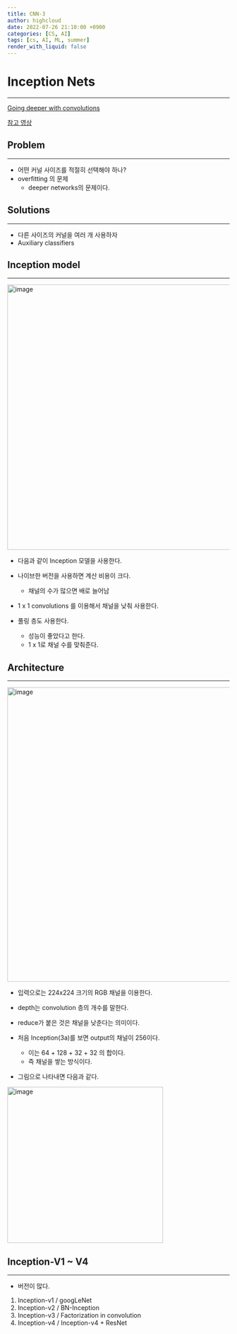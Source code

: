 ```yaml
---
title: CNN-3
author: highcloud
date: 2022-07-26 21:10:00 +0900
categories: [CS, AI]
tags: [cs, AI, ML, summer]
render_with_liquid: false
---
```


<h1 id="inception-nets">Inception Nets</h1>
<hr>
<p><a href="https://arxiv.org/pdf/1409.4842v1.pdf">Going deeper with convolutions</a></p>
<p><a href="https://www.youtube.com/watch?v=LuUZYECIdTA&amp;t=227s">참고 영상</a></p>
<h2 id="problem">Problem</h2>
<hr>
<ul>
<li>어떤 커널 사이즈를 적절히 선택해야 하나?</li>
<li>overfitting 의 문제
<ul>
<li>deeper networks의 문제이다.</li>
</ul>
</li>
</ul>
<h2 id="solutions">Solutions</h2>
<hr>
<ul>
<li>다른 사이즈의 커널을 여러 개 사용하자</li>
<li>Auxiliary classifiers</li>
</ul>
<h2 id="inception-model">Inception model</h2>
<hr>
<img width="600" alt="image" src="https://user-images.githubusercontent.com/80192345/180994979-94e5aef6-5ce5-488a-b6b5-dc7c34745444.png">
<ul>
<li>
<p>다음과 같이 Inception 모델을 사용한다.</p>
</li>
<li>
<p>나이브한 버전을 사용하면 계산 비용이 크다.</p>
<ul>
<li>채널의 수가 많으면 배로 늘어남</li>
</ul>
</li>
<li>
<p>1 x 1 convolutions 를 이용해서 채널을 낮춰 사용한다.</p>
</li>
<li>
<p>풀링 층도 사용한다.</p>
<ul>
<li>성능이 좋았다고 한다.</li>
<li>1 x 1로 채널 수를 맞춰준다.</li>
</ul>
</li>
</ul>
<h2 id="architecture">Architecture</h2>
<hr>
<img width="666" alt="image" src="https://user-images.githubusercontent.com/80192345/180996574-7f918d97-6beb-48b2-95c0-c728f04cef6f.png">
<ul>
<li>
<p>입력으로는 224x224 크기의 RGB 채널을 이용한다.</p>
</li>
<li>
<p>depth는 convolution 층의 개수를 말한다.</p>
</li>
<li>
<p>reduce가 붙은 것은 채널을 낮춘다는 의미이다.</p>
</li>
<li>
<p>처음 Inception(3a)를 보면 output의 채널이 256이다.</p>
<ul>
<li>이는  64 + 128 + 32 + 32 의 합이다.</li>
<li>즉 채널을 쌓는 방식이다.</li>
</ul>
</li>
<li>
<p>그림으로 나타내면 다음과 같다.</p>
</li>
</ul>
<img width="353" alt="image" src="https://user-images.githubusercontent.com/80192345/180997126-9f6539bd-7366-4120-b9fd-23a00ea7bfe2.png">
<h2 id="inception-v1--v4">Inception-V1 ~ V4</h2>
<hr>
<ul>
<li>버전이 많다.</li>
</ul>
<ol>
<li>Inception-v1 / googLeNet</li>
<li>Inception-v2 / BN-Inception</li>
<li>Inception-v3 / Factorization in convolution</li>
<li>Inception-v4 / Inception-v4 + ResNet</li>
</ol>

